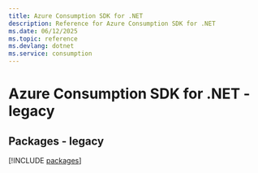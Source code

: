```yaml
---
title: Azure Consumption SDK for .NET
description: Reference for Azure Consumption SDK for .NET
ms.date: 06/12/2025
ms.topic: reference
ms.devlang: dotnet
ms.service: consumption
---
```

# Azure Consumption SDK for .NET - legacy
## Packages - legacy
[!INCLUDE [packages](consumption-index.md)]